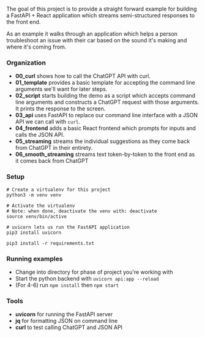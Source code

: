 The goal of this project is to provide a straight forward example for building
a FastAPI + React application which streams semi-structured responses to the
front end.

As an example it walks through an application which helps a person troubleshoot
an issue with their car based on the sound it's making and where it's coming
from.

### Organization

- **00_curl** shows how to call the ChatGPT API with curl.
- **01_template** provides a basic template for accepting the command line
  arguments we'll want for later steps.
- **02_script** starts building the demo as a script which accepts command
  line arguments and constructs a ChatGPT request with those arguments. It
  prints the response to the screen.
- **03_api** uses FastAPI to replace our command line interface with a JSON
  API we can call with `curl`.
- **04_frontend** adds a basic React frontend which prompts for inputs and
  calls the JSON API.
- **05_streaming** streams the individual suggestions as they come back from
  ChatGPT in their entirety.
- **06_smooth_streaming** streams text token-by-token to the front end as it
  comes back from ChatGPT

### Setup

```
# Create a virtualenv for this project
python3 -m venv venv

# Activate the virtualenv
# Note: when done, deactivate the venv with: deactivate
source venv/bin/active

# uvicorn lets us run the FastAPI application
pip3 install uvicorn

pip3 install -r requirements.txt
```


### Running examples
- Change into directory for phase of project you're working with
- Start the python backend with `uvicorn api:app --reload`
- (For 4-6) run `npm install` then `npm start`


### Tools

- **uvicorn** for running the FastAPI server
- **jq** for formatting JSON on command line
- **curl** to test calling ChatGPT and JSON API
